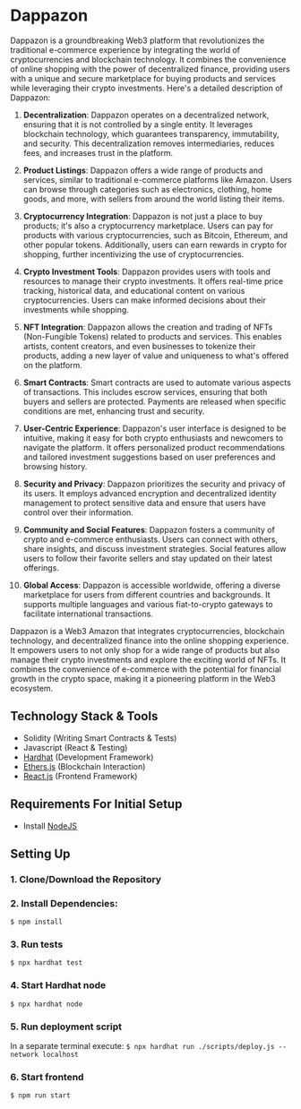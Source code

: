 # Dappazon
Dappazon is a groundbreaking Web3 platform that revolutionizes the traditional e-commerce experience by integrating the world of cryptocurrencies and blockchain technology. It combines the convenience of online shopping with the power of decentralized finance, providing users with a unique and secure marketplace for buying products and services while leveraging their crypto investments. Here's a detailed description of Dappazon:

1. **Decentralization**: Dappazon operates on a decentralized network, ensuring that it is not controlled by a single entity. It leverages blockchain technology, which guarantees transparency, immutability, and security. This decentralization removes intermediaries, reduces fees, and increases trust in the platform.

2. **Product Listings**: Dappazon offers a wide range of products and services, similar to traditional e-commerce platforms like Amazon. Users can browse through categories such as electronics, clothing, home goods, and more, with sellers from around the world listing their items.

3. **Cryptocurrency Integration**: Dappazon is not just a place to buy products; it's also a cryptocurrency marketplace. Users can pay for products with various cryptocurrencies, such as Bitcoin, Ethereum, and other popular tokens. Additionally, users can earn rewards in crypto for shopping, further incentivizing the use of cryptocurrencies.

4. **Crypto Investment Tools**: Dappazon provides users with tools and resources to manage their crypto investments. It offers real-time price tracking, historical data, and educational content on various cryptocurrencies. Users can make informed decisions about their investments while shopping.

5. **NFT Integration**: Dappazon allows the creation and trading of NFTs (Non-Fungible Tokens) related to products and services. This enables artists, content creators, and even businesses to tokenize their products, adding a new layer of value and uniqueness to what's offered on the platform.

6. **Smart Contracts**: Smart contracts are used to automate various aspects of transactions. This includes escrow services, ensuring that both buyers and sellers are protected. Payments are released when specific conditions are met, enhancing trust and security.

7. **User-Centric Experience**: Dappazon's user interface is designed to be intuitive, making it easy for both crypto enthusiasts and newcomers to navigate the platform. It offers personalized product recommendations and tailored investment suggestions based on user preferences and browsing history.

8. **Security and Privacy**: Dappazon prioritizes the security and privacy of its users. It employs advanced encryption and decentralized identity management to protect sensitive data and ensure that users have control over their information.

9. **Community and Social Features**: Dappazon fosters a community of crypto and e-commerce enthusiasts. Users can connect with others, share insights, and discuss investment strategies. Social features allow users to follow their favorite sellers and stay updated on their latest offerings.

10. **Global Access**: Dappazon is accessible worldwide, offering a diverse marketplace for users from different countries and backgrounds. It supports multiple languages and various fiat-to-crypto gateways to facilitate international transactions.

Dappazon is a Web3 Amazon that integrates cryptocurrencies, blockchain technology, and decentralized finance into the online shopping experience. It empowers users to not only shop for a wide range of products but also manage their crypto investments and explore the exciting world of NFTs. It combines the convenience of e-commerce with the potential for financial growth in the crypto space, making it a pioneering platform in the Web3 ecosystem.

## Technology Stack & Tools

- Solidity (Writing Smart Contracts & Tests)
- Javascript (React & Testing)
- [Hardhat](https://hardhat.org/) (Development Framework)
- [Ethers.js](https://docs.ethers.io/v5/) (Blockchain Interaction)
- [React.js](https://reactjs.org/) (Frontend Framework)

## Requirements For Initial Setup
- Install [NodeJS](https://nodejs.org/en/)

## Setting Up
### 1. Clone/Download the Repository

### 2. Install Dependencies:
`$ npm install`

### 3. Run tests
`$ npx hardhat test`

### 4. Start Hardhat node
`$ npx hardhat node`

### 5. Run deployment script
In a separate terminal execute:
`$ npx hardhat run ./scripts/deploy.js --network localhost`

### 6. Start frontend
`$ npm run start`
